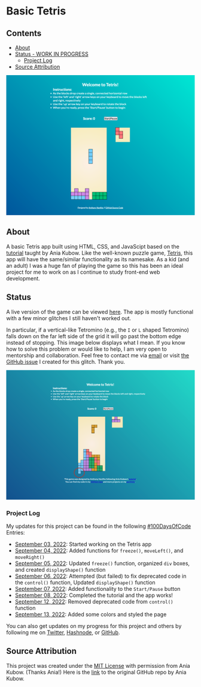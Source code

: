 # Basic Tetris
 ## Contents
 - [About](#about)
 - [Status - WORK IN PROGRESS](#status)
   - [Project Log](#project-log)
 - [Source Attribution](#source-attribution)

 ![screenshot of my tetris app](basic-tetris-app.png)

 ## About
 A basic Tetris app built using HTML, CSS, and JavaScipt based on the [tutorial](https://youtu.be/rAUn1Lom6dw) taught by Ania Kubow. Like the well-known puzzle game, [Tetris](https://en.wikipedia.org/wiki/Tetris), this app will have the same/similar functionality as its namesake. As a kid (and an adult) I was a huge fan of playing the game so this has been an ideal project for me to work on as I continue to study front-end web development.

 ## Status
 A live version of the game can be viewed [here](https://ananfito.github.io/basic-tetris/). The app is mostly functional with a few minor glitches I still haven't worked out.

 In particular, if a vertical-like Tetromino (e.g., the `I` or `L` shaped Tetromino) falls down on the far left side of the grid it will go past the bottom edge instead of stopping. This image below displays what I mean. If you know how to solve this problem or would like to help, I am very open to mentorship and collaboration. Feel free to contact me via [email](https://anthonynanfito.com/contact) or visit [the GitHub issue](https://github.com/ananfito/basic-tetris/issues/1#issue-1456238006) I created for this glitch. Thank you.
 
 ![image of tetromino falling past the bottom border of the main grid](tetris-app-glitch.png)
 
 ### Project Log
 My updates for this project can be found in the following [#100DaysOfCode](https://github.com/ananfito/100-days-of-code) Entries:
 - [September 03, 2022](https://github.com/ananfito/100-days-of-code#day-29-september-03-2022): Started working on the Tetris app
 - [September 04, 2022](https://github.com/ananfito/100-days-of-code#day-30-september-04-2022): Added functions for `freeze()`, `moveLeft()`, and `moveRight()`
 - [September 05, 2022](https://github.com/ananfito/100-days-of-code#day-31-september-05-2022): Updated `freeze()` function, organized `div` boxes, and created `displayShape()` function
 - [September 06, 2022](https://github.com/ananfito/100-days-of-code#day-32-september-06-2022): Attempted (but failed) to fix deprecated code in the `control()` function, Updated `displayShape()` function
 - [September 07, 2022](https://github.com/ananfito/100-days-of-code#day-33-september-07-2022): Added functionality to the `Start/Pause` button
 - [September 08, 2022](https://github.com/ananfito/100-days-of-code#day-34-september-08-2022): Completed the tutorial and the app works!
 - [September 12, 2022](https://github.com/ananfito/100-days-of-code#day-38-september-12-2022): Removed deprecated code from `control()` function
 - [September 13, 2022](https://github.com/ananfito/100-days-of-code#day-39-september-13-2022): Added some colors and styled the page

 You can also get updates on my progress for this project and others by following me on [Twitter](https://twitter.com/wordsbyfifi/), [Hashnode](https://ananfito.hashnode.dev/), or [GitHub](https://github.com/ananfito/).

 ## Source Attribution
 This project was created under the [MIT License](https://github.com/kubowania/Tetris-Basic#mit-licence) with permission from Ania Kubow. (Thanks Ania!) Here is the [link](https://github.com/kubowania/Tetris-Basic) to the original GitHub repo by Ania Kubow.
